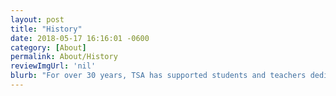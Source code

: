 ```yaml
---
layout: post
title: "History"
date: 2018-05-17 16:16:01 -0600
category: [About]
permalink: About/History
reviewImgUrl: 'nil'
blurb: "For over 30 years, TSA has supported students and teachers dedicated to the advancement of technology education."
---
```

